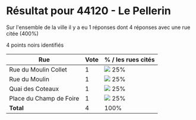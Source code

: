 # Résultat pour 44120 - Le Pellerin

Sur l'ensemble de la ville il y a eu 1 réponses dont 4 réponses avec une rue citée (400%)

4 points noirs identifiés

| Rue | Vote | % / les rues cités|
|-----|------|-------------------|
| Rue du Moulin Collet | 1 | <img src="../../img/bar_25.gif" />&nbsp;25%|
| Rue du Moulin | 1 | <img src="../../img/bar_25.gif" />&nbsp;25%|
| Quai des Coteaux | 1 | <img src="../../img/bar_25.gif" />&nbsp;25%|
| Place du Champ de Foire | 1 | <img src="../../img/bar_25.gif" />&nbsp;25%|
| **Total** | 4 | 100%|
